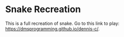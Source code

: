 # Snake Recreation

This is a full recreation of snake. Go to this link to play: https://dmsprogramming.github.io/dennis-c/.

